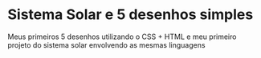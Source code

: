 # Sistema Solar e 5 desenhos simples 

Meus primeiros 5 desenhos utilizando o CSS + HTML e meu primeiro projeto do sistema solar envolvendo as mesmas linguagens
